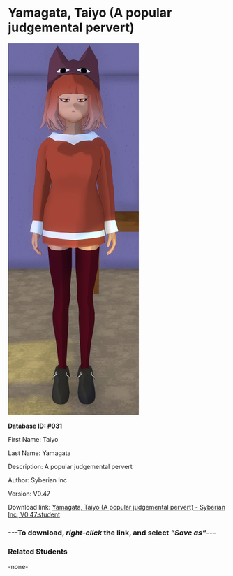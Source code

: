 # Yamagata, Taiyo (A popular judgemental pervert)

<img src="Files/Yamagata, Taiyo (A popular judgemental pervert).png" title="Yamagata, Taiyo (A popular judgemental pervert) - Syberian Inc, V0.47">

**Database ID: #031**

First Name: Taiyo

Last Name: Yamagata

Description: A popular judgemental pervert

Author: Syberian Inc

Version: V0.47

Download link: <a href="https://raw.githubusercontent.com/Arbiter1223/Daigaku-Gurashi-Custom-Students/master/Students/Files/Yamagata%2C%20Taiyo%20(A%20popular%20judgemental%20pervert)%20-%20Syberian%20Inc%2C%20V0.47.student">Yamagata, Taiyo (A popular judgemental pervert) - Syberian Inc, V0.47.student</a>

### ---**To download, _right-click_ the link, and select _"Save as"_**---

### Related Students

-none-
